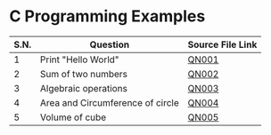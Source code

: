 # C Programming Examples

| S.N.     |  Question                              | Source File Link                      |
| -------- | -------------------------------------- | ------------------------------------- |
| 1        | Print "Hello World"                    | [QN001](examples/QN001.c)             |
| 2        | Sum of two numbers                     | [QN002](examples/QN002.c)             |
| 3        | Algebraic operations                   | [QN003](examples/QN003.c)             |
| 4        | Area and Circumference of circle       | [QN004](examples/QN004.c)             |
| 5        | Volume of cube                         | [QN005](examples/QN005.c)             |